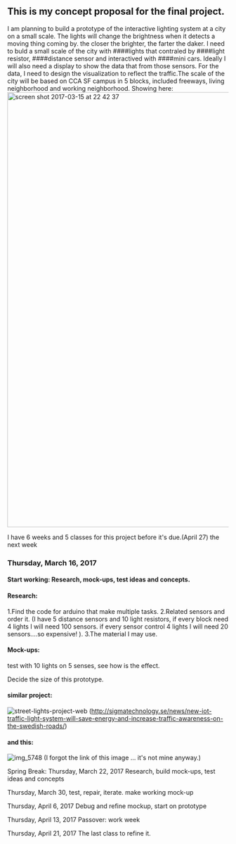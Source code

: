 ## This is my concept proposal for the final project.

I am planning to build a prototype of the interactive lighting system at a city on a small scale.
The lights will change the brightness when it detects a moving thing coming by. the closer the brighter, the farter the daker.
I need to buld a small scale of the city with ####lights that contraled by  ####light resistor,  ####distance sensor and interactived with  ####mini cars.
Ideally I will also need a display to show the data that from those sensors. For the data, I need to design the visualization to reflect the traffic.The scale of the city will be based on CCA SF campus in 5 blocks, included freeways, living neighborhood and working neighborhood.
Showing here: 
   <img width="989" alt="screen shot 2017-03-15 at 22 42 37" src="https://cloud.githubusercontent.com/assets/22774491/23984408/a630db2a-09d6-11e7-9ff0-5139b348945b.png">
   


 I have 6 weeks and 5 classes for this project before it's due.(April 27)
 the next week 
 
 ### Thursday, March 16, 2017
#### Start working: Research, mock-ups, test ideas and concepts.
 
#### Research:
 1.Find the code for arduino that make multiple tasks.
 2.Related sensors and order it.
 (I have 5 distance sensors and 10 light resistors, if every block need 4 lights I will need 100 sensors. if every sensor control 4 lights I will need 20 sensors....so expensive! ). 
 3.The material I may use. 
 
#### Mock-ups:
 test with 10 lights on 5 senses, see how is the effect.
 
 Decide the size of this prototype. 
 
 
   #### similar project:
 
 ![street-lights-project-web](https://cloud.githubusercontent.com/assets/22774491/23984647/d9a99f72-09d7-11e7-9391-2676abcadb9d.jpg)
(http://sigmatechnology.se/news/new-iot-traffic-light-system-will-save-energy-and-increase-traffic-awareness-on-the-swedish-roads/)
 

   #### and this:
   ![img_5748](https://cloud.githubusercontent.com/assets/22774491/23984676/09266dc0-09d8-11e7-924b-8d67c1c95c69.jpg)
   (I forgot the link of this  image ... it's not mine anyway.)

 
 

 Spring Break: Thursday, March 22, 2017
 Research, build mock-ups, test ideas and concepts
 
 Thursday, March 30, 
 test, repair, iterate. make working mock-up

 Thursday, April 6, 2017
 Debug and refine mockup, start on prototype
 
 Thursday, April 13, 2017 
 Passover: work week

 Thursday, April 21, 2017
 The last class to refine it.
